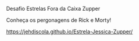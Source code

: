 Desafio Estrelas Fora da Caixa Zupper

Conheça os pergonagens de Rick e Morty!

https://jehdiscola.github.io/Estrela-Jessica-Zupper/


